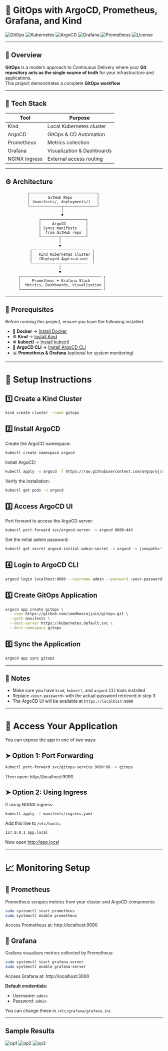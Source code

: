 # 🚀 GitOps with ArgoCD, Prometheus, Grafana, and Kind

![GitOps](https://img.shields.io/badge/GitOps-Automation-blue?style=for-the-badge)
![Kubernetes](https://img.shields.io/badge/Kubernetes-1.31-brightgreen?style=for-the-badge&logo=kubernetes)
![ArgoCD](https://img.shields.io/badge/ArgoCD-Continuous%20Delivery-orange?style=for-the-badge&logo=argo)
![Grafana](https://img.shields.io/badge/Grafana-Monitoring-yellow?style=for-the-badge&logo=grafana)
![Prometheus](https://img.shields.io/badge/Prometheus-Metrics-red?style=for-the-badge&logo=prometheus)
![License](https://img.shields.io/badge/License-MIT-lightgrey?style=for-the-badge)

---

## 🧠 Overview

**GitOps** is a modern approach to Continuous Delivery where your **Git repository acts as the single source of truth** for your infrastructure and applications.  
This project demonstrates a complete **GitOps workflow**

---

## 🧩 Tech Stack

| Tool | Purpose |
|------|---------|
| Kind | Local Kubernetes cluster |
| ArgoCD | GitOps & CD Automation |
| Prometheus | Metrics collection |
| Grafana | Visualization & Dashboards |
| NGINX Ingress | External access routing | 

---

## ⚙️ Architecture

              ┌──────────────────────────────┐
              │        GitHub Repo           │
              │ (manifests/, deployments/)   │
              └──────────────┬───────────────┘
                             │
                             ▼
                   ┌────────────────────┐
                   │     ArgoCD         │
                   │ Syncs manifests    │
                   │  from GitHub repo  │
                   └────────┬───────────┘
                            │
                            ▼
               ┌────────────────────────── ┐
               │   Kind Kubernetes Cluster │
               │   (Deployed Application)  │
               └─────────────────────────  ┘
                            │
                            ▼
          ┌──────────────────────────────────── ┐
          │     Prometheus + Grafana Stack      │
          │  Metrics, Dashboards, Visualization │
          └──────────────────────────────────── ┘

          
---

## 🧰 Prerequisites

Before running this project, ensure you have the following installed:

- 🐳 **Docker** → [Install Docker](https://docs.docker.com/get-docker/)
- ⚙️ **Kind** → [Install Kind](https://kind.sigs.k8s.io/)
- ☸️ **kubectl** → [Install kubectl](https://kubernetes.io/docs/tasks/tools/)
- 🚀 **ArgoCD CLI** → [Install ArgoCD CLI](https://argo-cd.readthedocs.io/en/stable/cli_installation/)
- 📊 **Prometheus & Grafana** (optional for system monitoring)

---

# 🚀 Setup Instructions

## 1️⃣ Create a Kind Cluster
```bash
kind create cluster --name gitops
```

## 2️⃣ Install ArgoCD

Create the ArgoCD namespace:
```bash
kubectl create namespace argocd
```

Install ArgoCD:
```bash
kubectl apply -n argocd -f https://raw.githubusercontent.com/argoproj/argo-cd/stable/manifests/install.yaml
```

Verify the installation:
```bash
kubectl get pods -n argocd
```

## 3️⃣ Access ArgoCD UI

Port forward to access the ArgoCD server:
```bash
kubectl port-forward svc/argocd-server -n argocd 8080:443
```

Get the initial admin password:
```bash
kubectl get secret argocd-initial-admin-secret -n argocd -o jsonpath="{.data.password}" | base64 -d
```

## 4️⃣ Login to ArgoCD CLI
```bash
argocd login localhost:8080 --username admin --password <your-password> --insecure
```

## 5️⃣ Create GitOps Application
```bash
argocd app create gitops \
  --repo https://github.com/iamdheerajjain/gitops.git \
  --path manifests \
  --dest-server https://kubernetes.default.svc \
  --dest-namespace gitops
```

## 6️⃣ Sync the Application
```bash
argocd app sync gitops
```

---

## 📝 Notes

- Make sure you have `kind`, `kubectl`, and `argocd` CLI tools installed
- Replace `<your-password>` with the actual password retrieved in step 3
- The ArgoCD UI will be available at `https://localhost:8080`

---

# 📡 Access Your Application

You can expose the app in one of two ways:

## ➤ Option 1: Port Forwarding
```bash
kubectl port-forward svc/gitops-service 9090:80 -n gitops
```

Then open: http://localhost:9090

## ➤ Option 2: Using Ingress

If using NGINX ingress:
```bash
kubectl apply -f manifests/ingress.yaml
```

Add this line to `/etc/hosts`:
```bash
127.0.0.1 app.local
```

Now open http://app.local

---

# 📈 Monitoring Setup

## 🔸 Prometheus

Prometheus scrapes metrics from your cluster and ArgoCD components:
```bash
sudo systemctl start prometheus
sudo systemctl enable prometheus
```

Access Prometheus at: http://localhost:9090

## 🔸 Grafana

Grafana visualizes metrics collected by Prometheus:
```bash
sudo systemctl start grafana-server
sudo systemctl enable grafana-server
```

Access Grafana at: http://localhost:3000

**Default credentials:**
- Username: `admin`
- Password: `admin`

You can change these in `/etc/grafana/grafana.ini`

---

## Sample Results

![op1](op1.png)
![op2](op2.png)
![op3](op3.png)



























